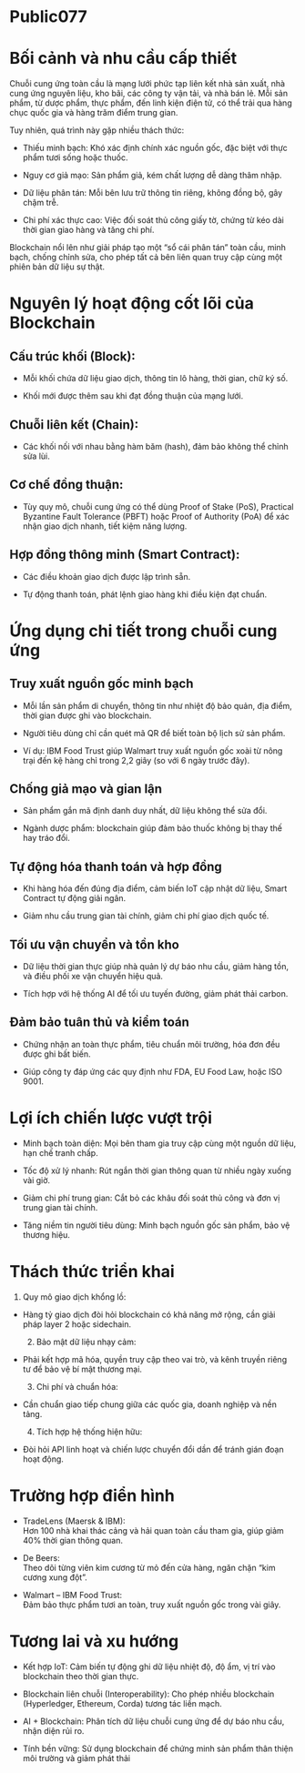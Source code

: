 # Public077

#  Bối cảnh và nhu cầu cấp thiết

Chuỗi cung ứng toàn cầu là mạng lưới phức tạp liên kết nhà sản xuất, nhà cung ứng nguyên liệu, kho bãi, các công ty vận tải, và nhà bán lẻ. Mỗi sản phẩm, từ dược phẩm, thực phẩm, đến linh kiện điện tử, có thể trải qua hàng chục quốc gia và hàng trăm điểm trung gian.

Tuy nhiên, quá trình này gặp nhiều thách thức:

  * Thiếu minh bạch: Khó xác định chính xác nguồn gốc, đặc biệt với thực phẩm tươi sống hoặc thuốc.

  * Nguy cơ giả mạo: Sản phẩm giả, kém chất lượng dễ dàng thâm nhập.

  * Dữ liệu phân tán: Mỗi bên lưu trữ thông tin riêng, không đồng bộ, gây chậm trễ.

  * Chi phí xác thực cao: Việc đối soát thủ công giấy tờ, chứng từ kéo dài thời gian giao hàng và tăng chi phí.


Blockchain nổi lên như giải pháp tạo một “sổ cái phân tán” toàn cầu, minh bạch, chống chỉnh sửa, cho phép tất cả bên liên quan truy cập cùng một phiên bản dữ liệu sự thật.

#  Nguyên lý hoạt động cốt lõi của Blockchain

## Cấu trúc khối (Block):

  * Mỗi khối chứa dữ liệu giao dịch, thông tin lô hàng, thời gian, chữ ký số.

  * Khối mới được thêm sau khi đạt đồng thuận của mạng lưới.


## Chuỗi liên kết (Chain):

  * Các khối nối với nhau bằng hàm băm (hash), đảm bảo không thể chỉnh sửa lùi.


## Cơ chế đồng thuận:

  * Tùy quy mô, chuỗi cung ứng có thể dùng Proof of Stake (PoS), Practical Byzantine Fault Tolerance (PBFT) hoặc Proof of Authority (PoA) để xác nhận giao dịch nhanh, tiết kiệm năng lượng.


## Hợp đồng thông minh (Smart Contract):

  * Các điều khoản giao dịch được lập trình sẵn.

  * Tự động thanh toán, phát lệnh giao hàng khi điều kiện đạt chuẩn.


# Ứng dụng chi tiết trong chuỗi cung ứng

##  Truy xuất nguồn gốc minh bạch

  * Mỗi lần sản phẩm di chuyển, thông tin như nhiệt độ bảo quản, địa điểm, thời gian được ghi vào blockchain.

  * Người tiêu dùng chỉ cần quét mã QR để biết toàn bộ lịch sử sản phẩm.

  * Ví dụ: IBM Food Trust giúp Walmart truy xuất nguồn gốc xoài từ nông trại đến kệ hàng chỉ trong 2,2 giây (so với 6 ngày trước đây).


## Chống giả mạo và gian lận

  * Sản phẩm gắn mã định danh duy nhất, dữ liệu không thể sửa đổi.

  * Ngành dược phẩm: blockchain giúp đảm bảo thuốc không bị thay thế hay tráo đổi.


## Tự động hóa thanh toán và hợp đồng

  * Khi hàng hóa đến đúng địa điểm, cảm biến IoT cập nhật dữ liệu, Smart Contract tự động giải ngân.

  * Giảm nhu cầu trung gian tài chính, giảm chi phí giao dịch quốc tế.


##  Tối ưu vận chuyển và tồn kho

  * Dữ liệu thời gian thực giúp nhà quản lý dự báo nhu cầu, giảm hàng tồn, và điều phối xe vận chuyển hiệu quả.

  * Tích hợp với hệ thống AI để tối ưu tuyến đường, giảm phát thải carbon.


## Đảm bảo tuân thủ và kiểm toán

  * Chứng nhận an toàn thực phẩm, tiêu chuẩn môi trường, hóa đơn đều được ghi bất biến.

  * Giúp công ty đáp ứng các quy định như FDA, EU Food Law, hoặc ISO 9001.


#  Lợi ích chiến lược vượt trội

  * Minh bạch toàn diện: Mọi bên tham gia truy cập cùng một nguồn dữ liệu, hạn chế tranh chấp.

  * Tốc độ xử lý nhanh: Rút ngắn thời gian thông quan từ nhiều ngày xuống vài giờ.

  * Giảm chi phí trung gian: Cắt bỏ các khâu đối soát thủ công và đơn vị trung gian tài chính.

  * Tăng niềm tin người tiêu dùng: Minh bạch nguồn gốc sản phẩm, bảo vệ thương hiệu.


#  Thách thức triển khai

  1. Quy mô giao dịch khổng lồ:

* Hàng tỷ giao dịch đòi hỏi blockchain có khả năng mở rộng, cần giải pháp layer 2 hoặc sidechain.

  2. Bảo mật dữ liệu nhạy cảm:

* Phải kết hợp mã hóa, quyền truy cập theo vai trò, và kênh truyền riêng tư để bảo vệ bí mật thương mại.

  3. Chi phí và chuẩn hóa:

* Cần chuẩn giao tiếp chung giữa các quốc gia, doanh nghiệp và nền tảng.

  4. Tích hợp hệ thống hiện hữu:

* Đòi hỏi API linh hoạt và chiến lược chuyển đổi dần để tránh gián đoạn hoạt động.


#  Trường hợp điển hình

  * TradeLens (Maersk & IBM):  
Hơn 100 nhà khai thác cảng và hải quan toàn cầu tham gia, giúp giảm 40% thời gian thông quan.

  * De Beers:  
Theo dõi từng viên kim cương từ mỏ đến cửa hàng, ngăn chặn “kim cương xung đột”.

  * Walmart – IBM Food Trust:  
Đảm bảo thực phẩm tươi an toàn, truy xuất nguồn gốc trong vài giây.


#  Tương lai và xu hướng

  * Kết hợp IoT: Cảm biến tự động ghi dữ liệu nhiệt độ, độ ẩm, vị trí vào blockchain theo thời gian thực.

  * Blockchain liên chuỗi (Interoperability): Cho phép nhiều blockchain (Hyperledger, Ethereum, Corda) tương tác liền mạch.

  * AI + Blockchain: Phân tích dữ liệu chuỗi cung ứng để dự báo nhu cầu, nhận diện rủi ro.

  * Tính bền vững: Sử dụng blockchain để chứng minh sản phẩm thân thiện môi trường và giảm phát thải